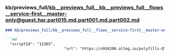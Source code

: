 ### kb/previews_full/kb__previews_full__kb__previews_full__flows__service-first__master-only@guest.har.part015.md.part001.md.part002.md

```md
### kb/previews_full/kb__previews_full__flows__service-first__master-only@guest.har.part015.md.part001.md (part 002)

```md
  "scriptId": "12265",
                          "url": "https://n958200.alteg.io/polyfills-QT
```

```

```
